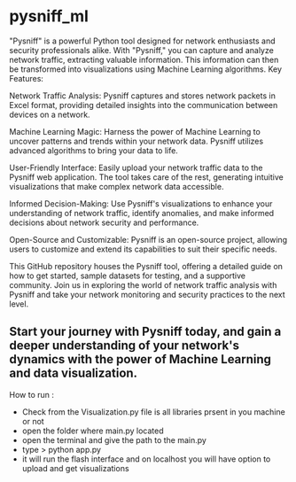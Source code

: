 # pysniff_ml
"Pysniff" is a powerful Python tool designed for network enthusiasts and security professionals alike. With "Pysniff," you can capture and analyze network traffic, extracting valuable information. This information can then be transformed into visualizations using Machine Learning algorithms.
Key Features:

Network Traffic Analysis: Pysniff captures and stores network packets in Excel format, providing detailed insights into the communication between devices on a network.

Machine Learning Magic: Harness the power of Machine Learning to uncover patterns and trends within your network data. Pysniff utilizes advanced algorithms to bring your data to life.

User-Friendly Interface: Easily upload your network traffic data to the Pysniff web application. The tool takes care of the rest, generating intuitive visualizations that make complex network data accessible.

Informed Decision-Making: Use Pysniff's visualizations to enhance your understanding of network traffic, identify anomalies, and make informed decisions about network security and performance.

Open-Source and Customizable: Pysniff is an open-source project, allowing users to customize and extend its capabilities to suit their specific needs.

This GitHub repository houses the Pysniff tool, offering a detailed guide on how to get started, sample datasets for testing, and a supportive community. Join us in exploring the world of network traffic analysis with Pysniff and take your network monitoring and security practices to the next level.

Start your journey with Pysniff today, and gain a deeper understanding of your network's dynamics with the power of Machine Learning and data visualization.
------------------------------------------------------------------------------------------------------------------------------------------------------------------------------------------
How to run :
- Check from the Visualization.py file is all libraries prsent in you machine or not
- open the folder where main.py located
- open the terminal and give the path to the main.py
- type > python app.py
- it will run the flash interface and on localhost you will have option to upload and get visualizations 

